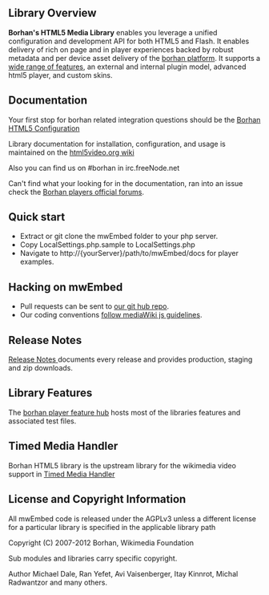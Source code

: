 ## Library Overview

__Borhan's HTML5 Media Library__ enables you leverage a unified configuration and development API for both HTML5 and Flash. It enables delivery of rich on page and in player experiences backed by robust metadata and per device asset delivery of the [borhan platform](http://corp.borhan.com/). It supports a [wide range of features](http://html5video.org/borhan-player/docs/), an external and internal plugin model, advanced html5 player, and custom skins. 

## Documentation

Your first stop for borhan related integration questions should be the [Borhan HTML5 Configuration](http://html5video.org/wiki/Borhan_HTML5_Configuration)

Library documentation for installation, configuration, and usage is maintained on the [html5video.org wiki](http://html5video.org/wiki/Category:Borhan_HTML5_Video_Library_Documentation)

Also you can find us on #borhan in irc.freeNode.net

Can't find what your looking for in the documentation, ran into an issue check the [Borhan players official forums](http://forum.borhan.org/categories/borhan-players-and-player-plugins). 

## Quick start

* Extract or git clone the mwEmbed folder to your php server. 
* Copy LocalSettings.php.sample to LocalSettings.php
* Navigate to http://{yourServer}/path/to/mwEmbed/docs for player examples. 

## Hacking on mwEmbed

* Pull requests can be sent to <a href="https://github.com/borhan/mwEmbed/">our git hub repo</a>. 
* Our coding conventions <a href="http://www.mediawiki.org/wiki/Manual:Coding_conventions/JavaScript">follow mediaWiki js guidelines</a>. 

## Release Notes

[Release Notes ](http://html5video.org/wiki/Borhan_HTML5_Release_Notes) documents every release and provides production, staging and zip downloads. 

## Library Features

The [borhan player feature hub](http://player.borhan.com/docs/) hosts most of the libraries features and associated test files.  

## Timed Media Handler

Borhan HTML5 library is the upstream library for the wikimedia video support in <a href="http://www.mediawiki.org/wiki/Extension:TimedMediaHandler">Timed Media Handler</a>

## License and Copyright Information

All mwEmbed code is released under the AGPLv3 unless a different license for a particular library is specified in the applicable library path

Copyright (C) 2007-2012 Borhan, Wikimedia Foundation

Sub modules and libraries carry specific copyright.

Author Michael Dale, Ran Yefet, Avi Vaisenberger, Itay Kinnrot, Michal Radwantzor and many others.

